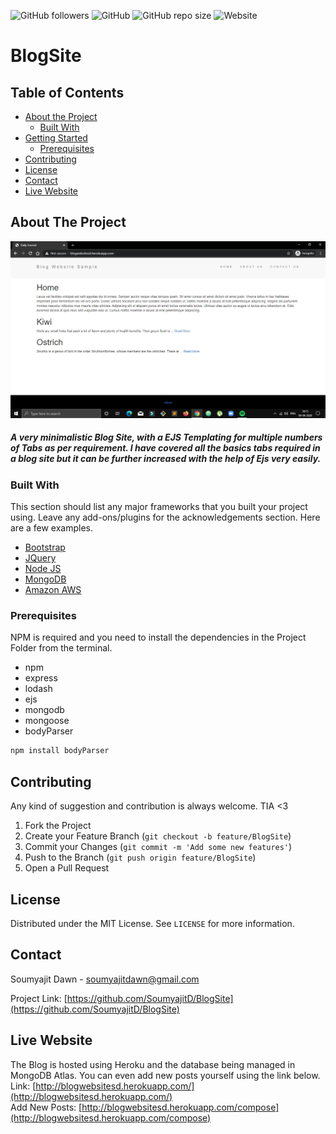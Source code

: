 ![GitHub followers](https://img.shields.io/github/followers/SoumyajitD?style=social)
![GitHub](https://img.shields.io/github/license/SoumyajitD/BlogSite?style=social)
![GitHub repo size](https://img.shields.io/github/repo-size/SoumyajitD/BlogSite?style=social)
![Website](https://img.shields.io/website?style=social&up_message=Online&url=http%3A%2F%2Fblogwebsitesd.herokuapp.com%2F)

# BlogSite
<!-- TABLE OF CONTENTS -->
## Table of Contents

* [About the Project](#about-the-project)
  * [Built With](#built-with)
* [Getting Started](#getting-started)
  * [Prerequisites](#prerequisites)
* [Contributing](#contributing)
* [License](#license)
* [Contact](#contact)
* [Live Website](#live-website)


<!-- ABOUT THE PROJECT -->
## About The Project

<img src="BlogSite IMG/1.png"><br>

<h5>A very minimalistic Blog Site, with a EJS Templating for multiple numbers of Tabs as per requirement. I have covered all the basics tabs required in a blog site but it can be further increased with the help of Ejs very easily.</h5>


### Built With
This section should list any major frameworks that you built your project using. Leave any add-ons/plugins for the acknowledgements section. Here are a few examples.
* [Bootstrap](https://getbootstrap.com)
* [JQuery](https://jquery.com)
* [Node JS](https://nodejs.org/en/)
* [MongoDB](https://www.mongodb.com/)
* [Amazon AWS](https://aws.amazon.com/)
### Prerequisites

NPM is required and you need to install the dependencies in the Project Folder from the terminal.
* npm
* express
* lodash
* ejs
* mongodb
* mongoose
* bodyParser

```sh
npm install bodyParser
```


<!-- CONTRIBUTING -->
## Contributing

Any kind of suggestion and contribution is always welcome. TIA <3
1. Fork the Project
2. Create your Feature Branch (`git checkout -b feature/BlogSite`)
3. Commit your Changes (`git commit -m 'Add some new features'`)
4. Push to the Branch (`git push origin feature/BlogSite`)
5. Open a Pull Request
<!-- LICENSE -->
## License

Distributed under the MIT License. See `LICENSE` for more information.

<!-- CONTACT -->
## Contact

Soumyajit Dawn - soumyajitdawn@gmail.com

Project Link: [https://github.com/SoumyajitD/BlogSite](https://github.com/SoumyajitD/BlogSite)

## Live Website
The Blog is hosted using Heroku and the database being managed in MongoDB Atlas. You can even add new posts yourself using the link below.<br>
Link: [http://blogwebsitesd.herokuapp.com/](http://blogwebsitesd.herokuapp.com/)<br>
Add New Posts: [http://blogwebsitesd.herokuapp.com/compose](http://blogwebsitesd.herokuapp.com/compose)
